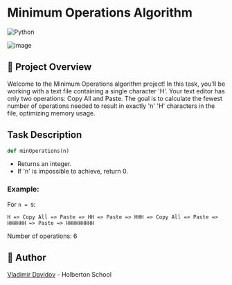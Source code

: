 # Minimum Operations Algorithm

![Python](https://img.shields.io/badge/Python-Algorithms-blue?style=for-the-badge&logo=python&logoColor=white)

![image](https://github.com/v-dav/holbertonschool-interview/assets/115344057/37af5bb5-380a-49b9-808b-8b9b49cc3741)


## 🧐 Project Overview
Welcome to the Minimum Operations algorithm project! In this task, you'll be working with a text file containing a single character 'H'. Your text editor has only two operations: Copy All and Paste. The goal is to calculate the fewest number of operations needed to result in exactly 'n' 'H' characters in the file, optimizing memory usage.

## Task Description



```python
def minOperations(n)
```

- Returns an integer.
- If 'n' is impossible to achieve, return 0.

### Example:

For `n = 9`:

```
H => Copy All => Paste => HH => Paste => HHH => Copy All => Paste => HHHHHH => Paste => HHHHHHHHH
```

Number of operations: 6


##  🙇 Author

[Vladimir Davidov](https://github.com/v-dav) - Holberton School
